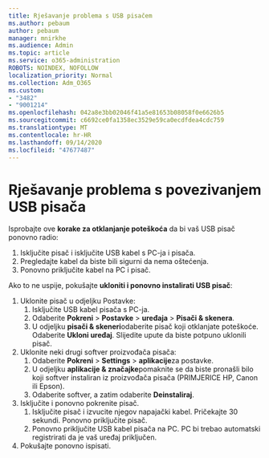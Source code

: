 ```yaml
---
title: Rješavanje problema s USB pisačem
ms.author: pebaum
author: pebaum
manager: mnirkhe
ms.audience: Admin
ms.topic: article
ms.service: o365-administration
ROBOTS: NOINDEX, NOFOLLOW
localization_priority: Normal
ms.collection: Adm_O365
ms.custom:
- "3482"
- "9001214"
ms.openlocfilehash: 042a8e3bb02046f41a5e81653b08058f0e6626b5
ms.sourcegitcommit: c6692ce0fa1358ec3529e59ca0ecdfdea4cdc759
ms.translationtype: MT
ms.contentlocale: hr-HR
ms.lasthandoff: 09/14/2020
ms.locfileid: "47677487"
---
```

# <a name="fix-usb-printer-connection-issues"></a>Rješavanje problema s povezivanjem USB pisača

Isprobajte ove **korake za otklanjanje poteškoća** da bi vaš USB pisač ponovno radio:

1. Isključite pisač i isključite USB kabel s PC-ja i pisača.
2. Pregledajte kabel da biste bili sigurni da nema oštećenja.
3. Ponovno priključite kabel na PC i pisač.

Ako to ne uspije, pokušajte **ukloniti i ponovno instalirati USB pisač**:

1. Uklonite pisač u odjeljku Postavke:
    1. Isključite USB kabel pisača s PC-ja.
    2. Odaberite **Pokreni**  >  **Postavke**  >  **uređaja**  >  **Pisači & skenera**.
    3. U odjeljku **pisači & skeneri**odaberite pisač koji otklanjate poteškoće. Odaberite **Ukloni uređaj**. Slijedite upute da biste potpuno uklonili pisač.
2. Uklonite neki drugi softver proizvođača pisača:
    1. Odaberite **Pokreni**  >  **Settings**  >  **aplikacije**za postavke.
    2. U odjeljku **aplikacije & značajke**pomaknite se da biste pronašli bilo koji softver instaliran iz proizvođača pisača (PRIMJERICE HP, Canon ili Epson).
    3. Odaberite softver, a zatim odaberite **Deinstaliraj**.
3. Isključite i ponovno pokrenite pisač.<br>
    1. Isključite pisač i izvucite njegov napajački kabel. Pričekajte 30 sekundi. Ponovno priključite pisač.
    2. Ponovno priključite USB kabel pisača na PC. PC bi trebao automatski registrirati da je vaš uređaj priključen.
4. Pokušajte ponovno ispisati.